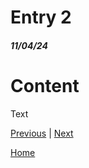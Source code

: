 # Entry 2
##### 11/04/24
# Content
Text

[Previous](entry01.md) | [Next](entry03.md)

[Home](../README.md)
